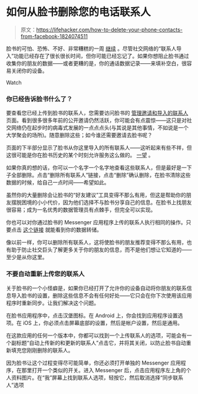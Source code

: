 # 如何从脸书删除您的电话联系人

> 原文：<https://lifehacker.com/how-to-delete-your-phone-contacts-from-facebook-1824074511>

脸书的可怕、恐怖、不好、非常糟糕的一周 [继续](https://lifehacker.com/how-to-find-out-everything-facebook-knows-about-you-1824022899) 。尽管社交网络的“联系人导入”功能已经存在了很长很长时间，但你可能已经忘记了。如果你想阻止脸书通过收集你的朋友的数据——或者更糟的是，你的通话数据记录——来填补空白，很容易关闭你的设备。

Watch

### 你已经告诉脸书什么了？

要查看您已经上传到脸书的联系人，您需要访问脸书的 [管理邀请和导入的联系人](https://www.facebook.com/invite_history.php) 页面。看到很多很多年前的公开邀请仍然活跃，你可能会有点震惊——这只是对社交网络仍在起步时的病毒式发展的一点点点头(与其说是其他事情，不如说是一个大学聚会的场所)。随意删除这些；如今谁还需要邀请去脸书呢？

页面的下半部分显示了脸书从你这里导入的所有联系人——这听起来有些不祥，但这很可能是你在脸书历史的某个时刻允许服务这么做的。 [一望](https://twitter.com/natschluter/status/977861179342245889) 。

如果你真的想的话，你可以一个名字一个名字地查看这些联系人，但是最好是一下子全部删除。点击“删除所有联系人”链接，点击“删除”确认删除，在脸书清除这些数据的时候，给自己一点时间——希望如此。

虽然你的大量删除会让脸书的“好友建议”工具变得不那么有用，但这是帮助你的朋友摆脱困境的小小代价，因为他们选择不与脸书分享自己的信息。在脸书上找朋友很容易；成为一名优秀的数据管理员有点棘手，但完全可以实现。

你也可以对你通过脸书的 Messenger 应用程序上传的联系人执行相同的操作。只要点击 [这个链接](https://www.facebook.com/mobile/messenger/contacts/) 就能看到你的数据转储。

像以前一样，你可以删除所有联系人，这将使脸书的朋友推荐变得不那么有用，也有助于防止社交巨头了解更多关于你的朋友的信息，而不是他们想让它知道的——至少是从你这里。

### 不要自动重新上传您的联系人

关于脸书的一个小怪癖是，如果你已经打开了允许你的设备自动将你朋友的联系信息导入脸书的设置，删除这些信息不会有任何好处——它只会在你下次使用该应用程序时重新同步。让我们解决这个问题。

在脸书应用程序中，点击汉堡图标。在 Android 上，你会找到应用程序设置选项。在 iOS 上，你必须点击屏幕底部的设置，然后是帐户设置，然后是通用。

在这款应用的任何一个版本中，你都可以找到一个上传联系人的选项，可能会有一个副标题“自动上传新的和更新的联系人”点击它，并将其关闭，以防止脸书自动重新填充您刚刚删除的联系人。

因为脸书让这个过程变得尽可能简单，你还必须打开单独的 Messenger 应用程序，在那里打开一个类似的开关。进入 Messenger 后，点击应用程序左上角的个人资料图片。在“我”屏幕上找到联系人选项，轻按它，然后取消选择“同步联系人”选项